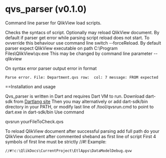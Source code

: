 qvs_parser (v0.1.0)
================

Command line parser for QlikView load scripts.

Checks the syntacs of script. Optionally may reload QlikView document. 
By default if parser get error while parsing script reload does not start. 
To ovverride this behaviour use command line switch --forceReload.
By default parser expect QlikView executable on path C:\Program Files\QlikView\qv.exe
This may be changed by command line parameter --qlikview 

On syntax error parser output error in format

    Parse error. File: Department.qvs row:  col: 7 message: FROM expected 



==Installation and usage

Qvs_parser is written in Dart and requires Dart VM to run. Download dart-sdk from [Dartlang site](http://www.dartlang.org/tools/sdk/)
Then you may alternatively or add dart-sdk/bin directory in your PATH, or modify last line of /tool/qvsrun.cmd to point to dart.exe in dart-sdk/bin
Use command 

   qvsrun yourFileToCheck.qvs 

To reload QlikView document after successful parsing add full path do your QlikView document after commented sheband as first line of script
First 4 symbols of first line must be strictly //#! 
Example:

    //#!c:\QlikDocs\CurrentProject\EtlApps\DataModelDebug.qvw
 